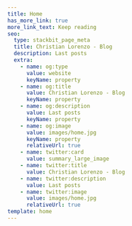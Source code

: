 ```yaml
---
title: Home
has_more_link: true
more_link_text: Keep reading
seo:
  type: stackbit_page_meta
  title: Christian Lorenzo - Blog
  description: Last posts
  extra:
    - name: og:type
      value: website
      keyName: property
    - name: og:title
      value: Christian Lorenzo - Blog
      keyName: property
    - name: og:description
      value: Last posts
      keyName: property
    - name: og:image
      value: images/home.jpg
      keyName: property
      relativeUrl: true
    - name: twitter:card
      value: summary_large_image
    - name: twitter:title
      value: Christian Lorenzo - Blog
    - name: twitter:description
      value: Last posts
    - name: twitter:image
      value: images/home.jpg
      relativeUrl: true
template: home
---
```

